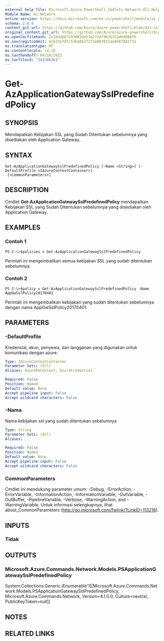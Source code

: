 ```yaml
---
external help file: Microsoft.Azure.PowerShell.Cmdlets.Network.dll-Help.xml
Module Name: Az.Network
online version: https://docs.microsoft.com/en-us/powershell/module/az.network/get-azapplicationgatewaysslpredefinedpolicy
schema: 2.0.0
content_git_url: https://github.com/Azure/azure-powershell/blob/Azs-tzl/src/Network/Network/help/Get-AzApplicationGatewaySslPredefinedPolicy.md
original_content_git_url: https://github.com/Azure/azure-powershell/blob/Azs-tzl/src/Network/Network/help/Get-AzApplicationGatewaySslPredefinedPolicy.md
ms.openlocfilehash: 2c55da6b7193d02de51e273df4626152d6d088fb
ms.sourcegitcommit: dcb33efdfc53ba0b2f271e883021de84878d1f31
ms.translationtype: MT
ms.contentlocale: id-ID
ms.lasthandoff: 04/18/2022
ms.locfileid: "143206361"
---
```

# Get-AzApplicationGatewaySslPredefinedPolicy

## SYNOPSIS
Mendapatkan Kebijakan SSL yang Sudah Ditentukan sebelumnya yang disediakan oleh Application Gateway.

## SYNTAX

```
Get-AzApplicationGatewaySslPredefinedPolicy [-Name <String>] [-DefaultProfile <IAzureContextContainer>]
 [<CommonParameters>]
```

## DESCRIPTION
Cmdlet **Get-AzApplicationGatewaySslPredefinedPolicy** mendapatkan Kebijakan SSL yang Sudah Ditentukan sebelumnya yang disediakan oleh Application Gateway.

## EXAMPLES

### Contoh 1
```
PS C:\>$policies = Get-AzApplicationGatewaySslPredefinedPolicy
```

Perintah ini mengembalikan semua kebijakan SSL yang sudah ditentukan sebelumnya.

### Contoh 2
```
PS C:\>$policy = Get-AzApplicationGatewaySslPredefinedPolicy -Name AppGwSslPolicy20170401
```

Perintah ini mengembalikan kebijakan yang sudah ditentukan sebelumnya dengan nama AppGwSslPolicy20170401.

## PARAMETERS

### -DefaultProfile
Kredensial, akun, penyewa, dan langganan yang digunakan untuk komunikasi dengan azure.

```yaml
Type: IAzureContextContainer
Parameter Sets: (All)
Aliases: AzureRmContext, AzureCredential

Required: False
Position: Named
Default value: None
Accept pipeline input: False
Accept wildcard characters: False
```

### -Nama
Nama kebijakan ssl yang sudah ditentukan sebelumnya

```yaml
Type: String
Parameter Sets: (All)
Aliases: 

Required: False
Position: Named
Default value: None
Accept pipeline input: False
Accept wildcard characters: False
```

### CommonParameters
Cmdlet ini mendukung parameter umum: -Debug, -ErrorAction, -ErrorVariable, -InformationAction, -InformationVariable, -OutVariable, -OutBuffer, -PipelineVariable, -Verbose, -WarningAction, and -WarningVariable. Untuk informasi selengkapnya, lihat about_CommonParameters (http://go.microsoft.com/fwlink/?LinkID=113216).

## INPUTS

### Tidak

## OUTPUTS

### Microsoft.Azure.Commands.Network.Models.PSApplicationGatewaySslPredefinedPolicy
System.Collections.Generic.IEnumerable'1[[Microsoft.Azure.Commands.Network.Models.PSApplicationGatewaySslPredefinedPolicy, Microsoft.Azure.Commands.Network, Version=4.1.0.0, Culture=neutral, PublicKeyToken=null]]

## NOTES

## RELATED LINKS

